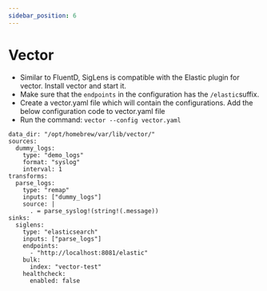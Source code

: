 ```yaml
---
sidebar_position: 6
---
```


# Vector

- Similar to FluentD, SigLens is compatible with the Elastic plugin for vector. Install vector and start it.
- Make sure that the `endpoints` in the configuration has the `/elastic`suffix. 
- Create a vector.yaml file which will contain the configurations. Add the below configuration code to vector.yaml file
- Run the command: `vector --config vector.yaml`
```
data_dir: "/opt/homebrew/var/lib/vector/"
sources:
  dummy_logs:
    type: "demo_logs"
    format: "syslog"
    interval: 1
transforms:
  parse_logs:
    type: "remap"
    inputs: ["dummy_logs"]
    source: |
      . = parse_syslog!(string!(.message))
sinks:
  siglens:
    type: "elasticsearch"
    inputs: ["parse_logs"]
    endpoints:
      - "http://localhost:8081/elastic"
    bulk:
      index: "vector-test"
    healthcheck:
      enabled: false
```